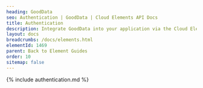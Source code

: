 ```yaml
---
heading: GoodData
seo: Authentication | GoodData | Cloud Elements API Docs
title: Authentication
description: Integrate GoodData into your application via the Cloud Elements APIs.
layout: docs
breadcrumbs: /docs/elements.html
elementId: 1469
parent: Back to Element Guides
order: 10
sitemap: false
---
```


{% include authentication.md %}
